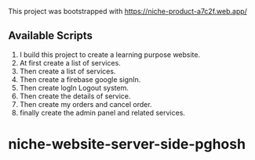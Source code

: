 This project was bootstrapped with  https://niche-product-a7c2f.web.app/

## Available Scripts

1.  I build this project to create a learning purpose website.
2.  At first create a list of services.
3.  Then create a list of services.
4.  Then create a firebase google signIn.
5.  Then create logIn Logout system.
6.  Then create the details of service.
7.  Then create my orders and cancel order.
8.  finally create the admin panel and related services.

# niche-website-server-side-pghosh

